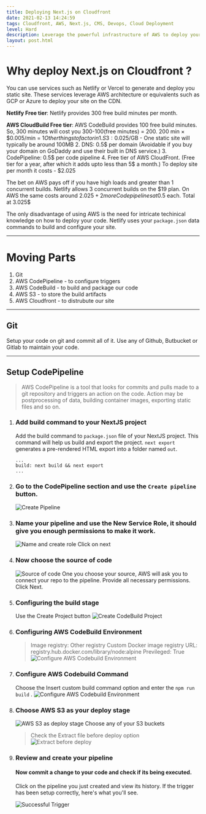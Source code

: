 ```yaml
---
title: Deploying Next.js on Cloudfront
date: 2021-02-13 14:24:59
tags: Cloudfront, AWS, Next.js, CMS, Devops, Cloud Deployment
level: Hard
description: Leverage the powerful infrastructure of AWS to deploy your next Next.js site
layout: post.html
---
```


# Why deploy Next.js on Cloudfront ?
You can use services such as Netlify or Vercel to generate and deploy you static site. These services leverage AWS architecture or equivalents such as GCP or Azure to deploy your site on the CDN. 


**Netlify Free tier**: Netlify provides 300 free build minutes per month.


**AWS CloudBuild Free tier**: AWS CodeBuild provides 100 free build minutes. So, 300 minutes will cost you 300-100(free minutes) = 200. 200 min × $0.005/min = $1
    Other things to factor in 
        1. S3: 0.025$/GB - One static site will typically be around 100MB
        2. DNS: 0.5$ per domain (Avoidable if you buy your domain on GoDaddy and use their built in DNS service.)
        3. CodePipeline: 0.5$ per code pipeline
        4. Free tier of AWS CloudFront. (Free tier for a year, after which it adds upto less than 5$ a month.)
    To deploy site per month it costs - $2.025

The bet on AWS pays off if you have high loads and greater than 1 concurrent builds.
Netlify allows 3 concurrent builds on the $19 plan. On AWS the same costs around $2.025 + 2 more Code pipelines at 0.5$ each. Total at 3.025$

The only disadvantage of using AWS is the need for intricate techinical knowledge on how to deploy your code. Netlify uses your `package.json` data commands to build and configure your site.

----

# Moving Parts
1. Git
2. AWS CodePipeline - to configure triggers
3. AWS CodeBuild - to build and package our code
4. AWS S3 - to store the build artifacts
5. AWS Cloudfront - to distrubute our site

----

## Git
Setup your code on git and commit all of it.
Use any of Github, Butbucket or Gitlab to maintain your code.

----

## Setup CodePipeline

> AWS CodePipeline is a tool that looks for commits and pulls made to a git repository and triggers an action on the code. Action may be postprocessing of data, building container images, exporting static files and so on.

1. ### Add build command to your NextJS project
    Add the build command to `package.json` file of your NextJS project. This command will help us build and export the project. `next export` generates a pre-rendered HTML export into a folder named `out`.
    ```
    ...
    build: next build && next export
    ...
    ```
1. ### Go to the CodePipeline section and use the `Create pipeline` button.
    ![Create Pipeline](https://res.cloudinary.com/poorna/image/upload/c_scale,w_900/v1612627201/my-blog/Screenshot_2021-02-06_CodePipeline_-_AWS_Developer_Tools.png)
2. ### Name your pipeline and use the New Service Role, it should give you enough permissions to make it work.
    ![Name and create role](https://res.cloudinary.com/poorna/image/upload/c_scale,w_900/v1612627422/my-blog/Screenshot_2021-02-06_CodePipeline_-_AWS_Developer_Tools_2.png)
    Click on next
3. ### Now choose the source of code
    ![Source of code](https://res.cloudinary.com/poorna/image/upload/c_scale,w_900/v1612627533/my-blog/Screenshot_2021-02-06_CodePipeline_-_AWS_Developer_Tools_3.png)
    One you choose your source, AWS will ask you to connect your repo to the pipeline. Provide all necessary permissions.
    Click Next.
4. ### Configuring the build stage
    Use the Create Project button
    ![Create CodeBuild Project](https://res.cloudinary.com/poorna/image/upload/v1613212748/my-blog/Screenshot_2021-02-13_CodePipeline_-_AWS_Developer_Tools.png)
5. ### Configuring AWS CodeBuild Environment
    > Image registry: Other registry
    > Custom Docker image registry URL: registry.hub.docker.com/library/node:alpine
    > Previleged: True
    ![Configure AWS Codebuild Environment](https://res.cloudinary.com/poorna/image/upload/v1613212593/my-blog/Screenshot_2021-02-13_CodeBuild_-_AWS_Developer_Tools.png)
6. ### Configure AWS Codebuild Command
    Choose the Insert custom build command option and enter the `npm run build` .
    ![Configure AWS Codebuild Environment](https://res.cloudinary.com/poorna/image/upload/v1613213066/my-blog/Screenshot_2021-02-13_CodeBuild_-_AWS_Developer_Tools_1.png)
5. ### Choose AWS S3 as your deploy stage
    ![AWS S3 as deploy stage](https://res.cloudinary.com/poorna/image/upload/v1612627954/my-blog/Screenshot_2021-02-06_CodePipeline_-_AWS_Developer_Tools_5.png)
    Choose any of your S3 buckets
    > Check the Extract file before deploy option
    ![Extract before deploy](https://res.cloudinary.com/poorna/image/upload/v1612628101/my-blog/Screenshot_2021-02-06_CodePipeline_-_AWS_Developer_Tools_6.png)
6. ### Review and create your pipeline

    #### Now commit a change to your code and check if its being executed.
    Click on the pipeline you just created and view its history. If the trigger has been setup correctly, here's what you'll see.

    ![Successful Trigger](https://res.cloudinary.com/poorna/image/upload/c_scale,w_900/v1612628312/my-blog/Screenshot_2021-02-06_CodePipeline_-_AWS_Developer_Tools_7.png)
